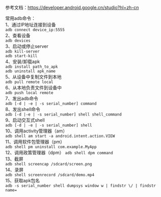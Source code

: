 参考文档：https://developer.android.google.cn/studio?hl=zh-cn

常用adb命令：  
1、通过IP地址连接到设备  
`adb connect device_ip:5555`  
2、查看设备  
`adb devices`  
3、启动或停止server  
`adb kill-server`  
`adb start-kill`  
4、安装/卸载apk  
`adb install path_to_apk`  
`adb uninstall apk_name`  
5、从设备中复制文件到本地  
`adb pull remote local`  
6、从本地负责文件到设备中  
`adb push local remote`  
7、发出adb命令  
`adb [-d | -e | -s serial_number] command`  
8、发出shell命令  
`adb [-d |-e | -s serial_number] shell shell_command`  
9、启动交互式shell  
`adb [-d | -e | -s serial_number] shell`  
10、调用activity管理器（am）  
`adb shell am start -a android.intent.action.VIEW`  
11、调用软件包管理器（pm）  
`adb shell pm uninstall com.example.MyApp`  
12、调用政策管理器（dpm） 
`adb shell dpm command`  
13、截屏  
`adb shell screencap /sdcard/screen.png`  
14、录屏  
`adb shell screenrecord /sdcard/demo.mp4`  
15、获取apk包名  
`adb -s serial_number shell dumpsys window w | findstr \/ | findstr name=`  
